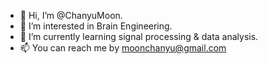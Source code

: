 - 👋 Hi, I’m @ChanyuMoon.
- 👀 I’m interested in Brain Engineering.
- 🌱 I’m currently learning signal processing & data analysis.
- 📫 You can reach me by moonchanyu@gmail.com

<!---
ChanyuMoon/ChanyuMoon is a ✨ special ✨ repository because its `README.md` (this file) appears on your GitHub profile.
You can click the Preview link to take a look at your changes.
--->
